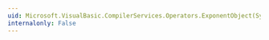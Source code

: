 ```yaml
---
uid: Microsoft.VisualBasic.CompilerServices.Operators.ExponentObject(System.Object,System.Object)
internalonly: False
---
```

